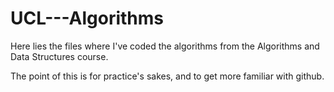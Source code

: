 # UCL---Algorithms
Here lies the files where I've coded the algorithms from the Algorithms and Data Structures course.

The point of this is for practice's sakes, and to get more familiar with github. 
